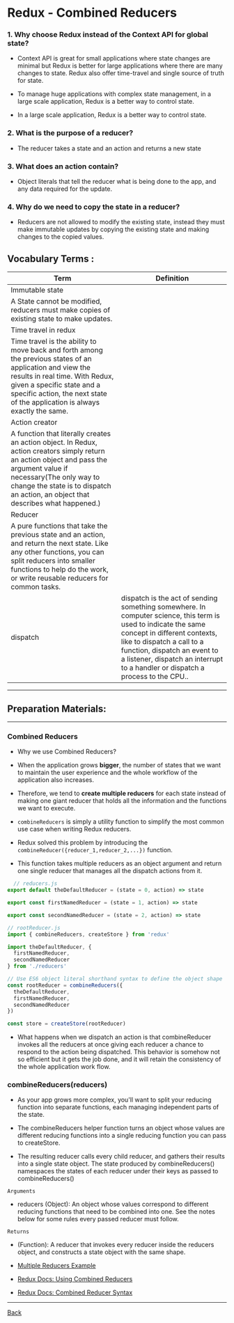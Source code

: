 # Redux - Combined Reducers

### 1. Why choose Redux instead of the Context API for global state?
- Context API is great for small applications where state changes are minimal but Redux is better for large applications where there are many changes to state. Redux also offer time-travel and single source of truth for state.

- To manage huge applications with complex state management, in a large scale application, Redux is a better way to control state.

- In a large scale application, Redux is a better way to control state.


### 2. What is the purpose of a reducer?
- The reducer takes a state and an action and returns a new state
### 3. What does an action contain?
-  Object literals that tell the reducer what is being done to the app, and any data required for the update.
### 4. Why do we need to copy the state in a reducer?
- Reducers are not allowed to modify the existing state, instead they must make immutable updates by copying the existing state and making changes to the copied values.
 ##  Vocabulary Terms :

| Term      | Definition                                                                                                 |
| --------- | ---------------------------------------------------------------------------------------------------------------|
| Immutable state
|A State cannot be modified, reducers must make copies of existing state to make updates.|
| Time travel in redux
 |Time travel is the ability to move back and forth among the previous states of an application and view the results in real time. With Redux, given a specific state and a specific action, the next state of the application is always exactly the same.|
| Action creator
|A function that literally creates an action object. In Redux, action creators simply return an action object and pass the argument value if necessary(The only way to change the state is to dispatch an action, an object that describes what happened.)|
| Reducer
|A pure functions that take the previous state and an action, and return the next state. Like any other functions, you can split reducers into smaller functions to help do the work, or write reusable reducers for common tasks.|
 dispatch|dispatch is the act of sending something somewhere. In computer science, this term is used to indicate the same concept in different contexts, like to dispatch a call to a function, dispatch an event to a listener, dispatch an interrupt to a handler or dispatch a process to the CPU.\.
 
*** 
 
## Preparation Materials:
 
   ----
### Combined Reducers
  - Why we use Combined Reducers?

-  When the application grows **bigger**, the number of states that we want to maintain the user experience and the whole workflow of the application also increases.
-  Therefore, we tend to **create multiple reducers** for each state instead of making one giant reducer that holds all the information and the functions we want to execute.

- `combineReducers` is simply a utility function to simplify the most common use case when writing Redux reducers. 

- Redux solved this problem by introducing the `combineReducer({reducer_1,reducer_2,...})` function. 
  
- This function takes multiple reducers as an object argument and return one single reducer that manages all the dispatch actions from it.
  
```js
  // reducers.js
export default theDefaultReducer = (state = 0, action) => state

export const firstNamedReducer = (state = 1, action) => state

export const secondNamedReducer = (state = 2, action) => state

// rootReducer.js
import { combineReducers, createStore } from 'redux'

import theDefaultReducer, {
  firstNamedReducer,
  secondNamedReducer
} from './reducers'

// Use ES6 object literal shorthand syntax to define the object shape
const rootReducer = combineReducers({
  theDefaultReducer,
  firstNamedReducer,
  secondNamedReducer
})

const store = createStore(rootReducer)
```
  
-  What happens when we dispatch an action is that combineReducer invokes all the reducers at once giving each reducer a chance to respond to the action being dispatched. This behavior is somehow not so efficient but it gets the job done, and it will retain the consistency of the whole application work flow.


### combineReducers(reducers)
- As your app grows more complex, you'll want to split your reducing function into separate functions, each managing independent parts of the state.
  
- The combineReducers helper function turns an object whose values are different reducing functions into a single reducing function you can pass to createStore.

- The resulting reducer calls every child reducer, and gathers their results into a single state object. The state produced by combineReducers() namespaces the states of each reducer under their keys as passed to combineReducers()

`Arguments`
- reducers (Object): An object whose values correspond to different reducing functions that need to be combined into one. See the notes below for some rules every passed reducer must follow.

`Returns`
- (Function): A reducer that invokes every reducer inside the reducers object, and constructs a state object with the same shape.

- [Multiple Reducers Example](https://www.youtube.com/watch?v=gBER4Or86hE)
- [Redux Docs: Using Combined Reducers](https://redux.js.org/usage/structuring-reducers/using-combinereducers/)
- [Redux Docs: Combined Reducer Syntax](https://redux.js.org/api/combinereducers/)
***
[Back](https://github.com/En-ZUH/Reading-notes/tree/main/401)


 
